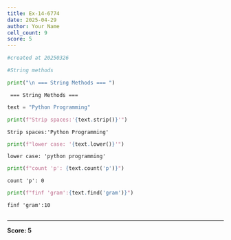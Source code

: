 ```yaml
---
title: Ex-14-6774
date: 2025-04-29
author: Your Name
cell_count: 9
score: 5
---
```


```python
#created at 20250326
```


```python
#String methods
```


```python
print("\n === String Methods === ")
```

    
     === String Methods === 



```python
text = "Python Programming"
```


```python
print(f"Strip spaces:'{text.strip()}'")
```

    Strip spaces:'Python Programming'



```python
print(f"lower case: '{text.lower()}'")
```

    lower case: 'python programming'



```python
print(f"count 'p': {text.count('p')}")
```

    count 'p': 0



```python
print(f"finf 'gram':{text.find('gram')}")
```

    finf 'gram':10



```python

```


---
**Score: 5**